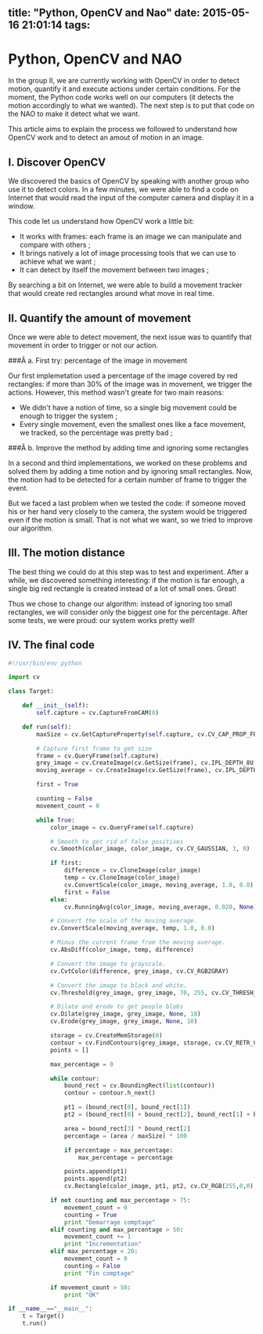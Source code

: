 title: "Python, OpenCV and Nao"
date: 2015-05-16 21:01:14
tags:
---

# Python, OpenCV and NAO

In the group II, we are currently working with OpenCV in order to detect motion, quantify it and execute actions under certain conditions. For the moment, the Python code works well on our computers (it detects the motion accordingly to what we wanted). The next step is to put that code on the NAO to make it detect what we want.

This article aims to explain the process we followed to understand how OpenCV work and to detect an amout of motion in an image.


## I. Discover OpenCV

We discovered the basics of OpenCV by speaking with another group who use it to detect colors. In a few minutes, we were able to find a code on Internet that would read the input of the computer camera and display it in a window.

This code let us understand how OpenCV work a little bit:

- It works with frames: each frame is an image we can manipulate and compare with others ;
- It brings natively a lot of image processing tools that we can use to achieve what we want ;
- It can detect by itself the movement between two images ;

By searching a bit on Internet, we were able to build a movement tracker that would create red rectangles around what move in real time.


## II. Quantify the amount of movement

Once we were able to detect movement, the next issue was to quantify that movement in order to trigger or not our action.

###Â a. First try: percentage of the image in movement

Our first implemetation used a percentage of the image covered by red rectangles: if more than 30% of the image was in movement, we trigger the actions. However, this method wasn't greate for two main reasons:

- We didn't have a notion of time, so a single big movement could be enough to trigger the system ;
- Every single movement, even the smallest ones like a face movement, we tracked, so the percentage was pretty bad ;

###Â b. Improve the method by adding time and ignoring some rectangles

In a second and third implementations, we worked on these problems and solved them by adding a time notion and by ignoring small rectangles. Now, the motion had to be detected for a certain number of frame to trigger the event.

But we faced a last problem when we tested the code: if someone moved his or her hand very closely to the camera, the system would be triggered even if the motion is small. That is not what we want, so we tried to improve our algorithm.


## III. The motion distance

The best thing we could do at this step was to test and experiment. After a while, we discovered something interesting: if the motion is far enough, a single big red rectangle is created instead of a lot of small ones. Great!

Thus we chose to change our algorithm: instead of ignoring too small rectangles, we will consider only the biggest one for the percentage. After some tests, we were proud: our system works pretty well!


## IV. The final code

``` python
#!/usr/bin/env python

import cv

class Target:

    def __init__(self):
        self.capture = cv.CaptureFromCAM(0)

    def run(self):
        maxSize = cv.GetCaptureProperty(self.capture, cv.CV_CAP_PROP_FRAME_WIDTH) * cv.GetCaptureProperty(self.capture, cv.CV_CAP_PROP_FRAME_HEIGHT)

        # Capture first frame to get size
        frame = cv.QueryFrame(self.capture)
        grey_image = cv.CreateImage(cv.GetSize(frame), cv.IPL_DEPTH_8U, 1)
        moving_average = cv.CreateImage(cv.GetSize(frame), cv.IPL_DEPTH_32F, 3)

        first = True

        counting = False
        movement_count = 0

        while True:
            color_image = cv.QueryFrame(self.capture)

            # Smooth to get rid of false positives
            cv.Smooth(color_image, color_image, cv.CV_GAUSSIAN, 3, 0)

            if first:
                difference = cv.CloneImage(color_image)
                temp = cv.CloneImage(color_image)
                cv.ConvertScale(color_image, moving_average, 1.0, 0.0)
                first = False
            else:
                cv.RunningAvg(color_image, moving_average, 0.020, None)

            # Convert the scale of the moving average.
            cv.ConvertScale(moving_average, temp, 1.0, 0.0)

            # Minus the current frame from the moving average.
            cv.AbsDiff(color_image, temp, difference)

            # Convert the image to grayscale.
            cv.CvtColor(difference, grey_image, cv.CV_RGB2GRAY)

            # Convert the image to black and white.
            cv.Threshold(grey_image, grey_image, 70, 255, cv.CV_THRESH_BINARY)

            # Dilate and erode to get people blobs
            cv.Dilate(grey_image, grey_image, None, 18)
            cv.Erode(grey_image, grey_image, None, 10)

            storage = cv.CreateMemStorage(0)
            contour = cv.FindContours(grey_image, storage, cv.CV_RETR_CCOMP, cv.CV_CHAIN_APPROX_SIMPLE)
            points = []

            max_percentage = 0

            while contour:
                bound_rect = cv.BoundingRect(list(contour))
                contour = contour.h_next()

                pt1 = (bound_rect[0], bound_rect[1])
                pt2 = (bound_rect[0] + bound_rect[2], bound_rect[1] + bound_rect[3])

                area = bound_rect[3] * bound_rect[2]
                percentage = (area / maxSize) * 100

                if percentage > max_percentage:
                    max_percentage = percentage

                points.append(pt1)
                points.append(pt2)
                cv.Rectangle(color_image, pt1, pt2, cv.CV_RGB(255,0,0), 1)

            if not counting and max_percentage > 75:
                movement_count = 0
                counting = True
                print "Demarrage comptage"
            elif counting and max_percentage > 50:
                movement_count += 1
                print "Incrementation"
            elif max_percentage < 20:
                movement_count = 0
                counting = False
                print "Fin comptage"

            if movement_count > 50:
                print "OK"

if __name__=="__main__":
    t = Target()
    t.run()
```